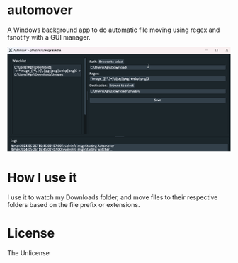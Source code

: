 ﻿# automover
A Windows background app to do automatic file moving using regex and fsnotify with a GUI manager.

![Automover Screenshot](screenshots/img.png)

# How I use it
I use it to watch my Downloads folder, and move files to their respective folders based on the file prefix or extensions.

# License
The Unlicense
